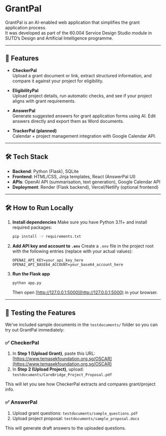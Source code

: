 # GrantPal

GrantPal is an AI-enabled web application that simplifies the grant application process.  
It was developed as part of the 60.004 Service Design Studio module in SUTD’s Design and Artificial Intelligence programme.

---

## 🚀 Features

- **CheckerPal**  
  Upload a grant document or link, extract structured information, and compare it against your project for eligibility.

- **EligibilityPal**  
  Upload project details, run automatic checks, and see if your project aligns with grant requirements.

- **AnswerPal**  
  Generate suggested answers for grant application forms using AI. Edit answers directly and export them as Word documents.

- **TrackerPal (planned)**  
  Calendar + project management integration with Google Calendar API.

---

## 🛠️ Tech Stack

- **Backend**: Python (Flask), SQLite  
- **Frontend**: HTML/CSS, Jinja templates, React (AnswerPal UI)  
- **APIs**: OpenAI API (summarisation, text generation), Google Calendar API  
- **Deployment**: Render (Flask backend), Vercel/Netlify (optional frontend)

---


## 🛠️ How to Run Locally

1. **Install dependencies**
   Make sure you have Python 3.11+ and install required packages:

   ```bash
   pip install -r requirements.txt
   ```

2. **Add API key and account to `.env`**
   Create a `.env` file in the project root with the following entries (replace with your actual values):

   ```env
   OPENAI_API_KEY=your_api_key_here
   OPENAI_API_BASE64_ACCOUNT=your_base64_account_here
   ```

3. **Run the Flask app**

   ```bash
   python app.py
   ```

   Then open [http://127.0.0.1:5000](http://127.0.0.1:5000) in your browser.

---

## 📂 Testing the Features

We’ve included sample documents in the `testdocuments/` folder so you can try out GrantPal immediately:

### ✅ CheckerPal

1. In **Step 1 (Upload Grant)**, paste this URL:
   [https://www.temasekfoundation.org.sg/OSCAR](https://www.temasekfoundation.org.sg/OSCAR)
2. In **Step 2 (Upload Project)**, upload:
   `testdocuments/CareBridge_Project_Proposal.pdf`

This will let you see how CheckerPal extracts and compares grant/project info.

### ✅ AnswerPal

1. Upload grant questions:
   `testdocuments/sample_questions.pdf`
2. Upload project proposal:
   `testdocuments/sample_proposal.docx`

This will generate draft answers to the uploaded questions.







